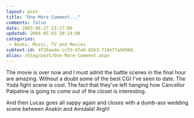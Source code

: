 ```yaml
---
layout: post
title: "One More Comment..."
comments: false
date: 2003-06-27 23:17:00
updated: 2004-05-03 20:24:00
categories:
 - Books, Music, TV and Movies
subtext-id: 4f36aeda-cc53-47e8-82b3-718e77a9d966
alias: /blog/post/One-More-Comment.aspx
---
```



The movie is over now and I must admit the battle scenes in the final hour are amazing. Without a doubt some of the best CGI I've seen to date. The Yoda fight scene is cool. The fact that they've left hanging how Cancellor Palpatine is going to come out of the closet is interesting.

And then Lucas goes all sappy again and closes with a dumb-ass wedding scene between Anakin and Amidala! Argh!
